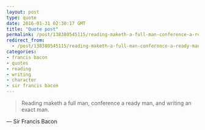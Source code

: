 ```yaml
---
layout: post
type: quote
date: 2016-01-31 02:30:17 GMT
title: "Quote post"
permalink: /post/138380545115/reading-maketh-a-full-man-conference-a-ready-man
redirect_from: 
  - /post/138380545115/reading-maketh-a-full-man-conference-a-ready-man
categories:
- francis bacon
- quotes
- reading
- writing
- character
- sir francis bacon
---
```

<blockquote>Reading maketh a full man, conference a ready man, and writing an exact man.</blockquote>

 — Sir Francis Bacon